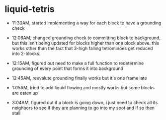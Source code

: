 # liquid-tetris

- 11:30AM, started implementing a way for each block to have a grounding check
- 12:08AM, changed grounding check to committing block to background, but this isn't being updated for blocks higher than one block above. this works other than the fact that 3-high falling tetrominoes get reduced into 2-blocks.
- 12:15AM, figured out need to make a full function to redetermine grounding of every point that forms it into background
- 12:45AM, reevalute grounding finally works but it's one frame late

- 1:05AM, tried to add liquid flowing and mostly works but some blocks are eaten up
- 3:04AM, figured out if a block is going down, i just need to check all its neighbors to see if they are planning to go into my spot and if so then stall
